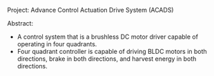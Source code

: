 Project: Advance Control Actuation Drive System (ACADS)

Abstract:
- A control system that is a brushless DC motor driver capable of operating in four quadrants.
- Four quadrant controller is capable of driving BLDC motors in both directions, brake in both directions, and harvest energy in both directions.

